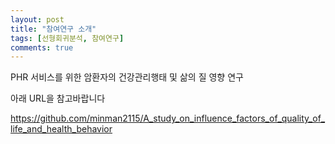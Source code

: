 ```yaml
---
layout: post
title: "참여연구 소개"
tags: [선형회귀분석, 참여연구]
comments: true
---
```


PHR 서비스를 위한 암환자의 건강관리행태 및 삶의 질 영향 연구

아래 URL을 참고바랍니다

https://github.com/minman2115/A_study_on_influence_factors_of_quality_of_life_and_health_behavior 
